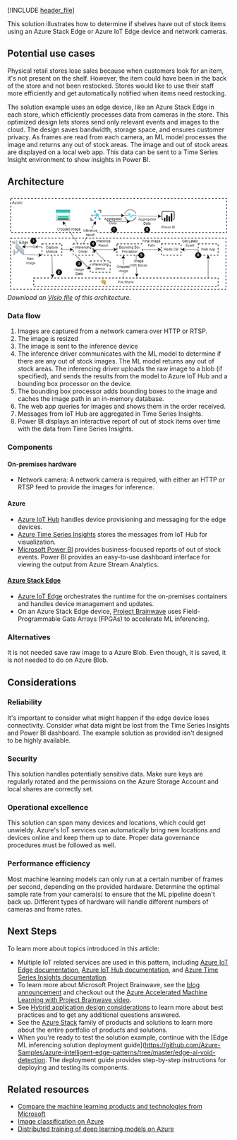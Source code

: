 [!INCLUDE [header_file](../../../includes/sol-idea-header.md)]

This solution illustrates how to determine if shelves have out of stock items using an Azure Stack Edge or Azure IoT Edge device and network cameras.

## Potential use cases

Physical retail stores lose sales because when customers look for an item, it's not present on the shelf. However, the item could have been in the back of the store and not been restocked. Stores would like to use their staff more efficiently and get automatically notified when items need restocking.

The solution example uses an edge device, like an Azure Stack Edge in each store, which efficiently processes data from cameras in the store. This optimized design lets stores send only relevant events and images to the cloud. The design saves bandwidth, storage space, and ensures customer privacy. As frames are read from each camera, an ML model processes the image and returns any out of stock areas. The image and out of stock areas are displayed on a local web app. This data can be sent to a Time Series Insight environment to show insights in Power BI.

## Architecture

![Architecture diagram](../media/hybrid-out-of-stock-at-edge.png)  
_Download an [Visio file](https://arch-center.azureedge.net/hybrid-out-of-stock-at-edge.vsdx) of this architecture._

### Data flow

1. Images are captured from a network camera over HTTP or RTSP.
1. The image is resized
1. The image is sent to the inference device
1. The inference driver communicates with the ML model to determine if there are any out of stock images. The ML model returns any out of stock areas. The inferencing driver uploads the raw image to a blob (if specified), and sends the results from the model to Azure IoT Hub and a bounding box processor on the device.
1. The bounding box processor adds bounding boxes to the image and caches the image path in an in-memory database.
1. The web app queries for images and shows them in the order received.
1. Messages from IoT Hub are aggregated in Time Series Insights.
1. Power BI displays an interactive report of out of stock items over time with the data from Time Series Insights.

### Components

#### On-premises hardware

* Network camera: A network camera is required, with either an HTTP or RTSP feed to provide the images for inference.

#### Azure

* [Azure IoT Hub](https://azure.microsoft.com/services/iot-hub/) handles device provisioning and messaging for the edge devices.
* [Azure Time Series Insights](https://azure.microsoft.com/services/time-series-insights/) stores the messages from IoT Hub for visualization.
* [Microsoft Power BI](https://powerbi.microsoft.com/) provides business-focused reports of out of stock events. Power BI provides an easy-to-use dashboard interface for viewing the output from Azure Stream Analytics.

#### [Azure Stack Edge](https://azure.microsoft.com/products/azure-stack/edge)

* [Azure IoT Edge](https://azure.microsoft.com/services/iot-edge/) orchestrates the runtime for the on-premises containers and handles device management and updates.
* On an Azure Stack Edge device, [Project Brainwave](https://blogs.microsoft.com/ai/build-2018-project-brainwave/) uses Field-Programmable Gate Arrays (FPGAs) to accelerate ML inferencing.

### Alternatives

It is not needed save raw image to a Azure Blob. Even though, it is saved, it is not needed to do on Azure Blob.

## Considerations

### Reliability

It's important to consider what might happen if the edge device loses connectivity. Consider what data might be lost from the Time Series Insights and Power BI dashboard. The example solution as provided isn't designed to be highly available.

### Security

This solution handles potentially sensitive data. Make sure keys are regularly rotated and the permissions on the Azure Storage Account and local shares are correctly set.

### Operational excellence

This solution can span many devices and locations, which could get unwieldy. Azure's IoT services can automatically bring new locations and devices online and keep them up to date. Proper data governance procedures must be followed as well.

### Performance efficiency

Most machine learning models can only run at a certain number of frames per second, depending on the provided hardware. Determine the optimal sample rate from your camera(s) to ensure that the ML pipeline doesn't back up. Different types of hardware will handle different numbers of cameras and frame rates.

## Next Steps

To learn more about topics introduced in this article:

* Multiple IoT related services are used in this pattern, including [Azure IoT Edge documentation](https://docs.microsoft.com/azure/iot-edge), [Azure IoT Hub documentation](https://docs.microsoft.com/azure/iot-hub/), and [Azure Time Series Insights documentation](https://docs.microsoft.com/azure/time-series-insights/).
* To learn more about Microsoft Project Brainwave, see the [blog announcement](https://blogs.microsoft.com/ai/build-2018-project-brainwave/) and checkout out the [Azure Accelerated Machine Learning with Project Brainwave video](https://www.youtube.com/watch?v=DJfMobMjCX0).
* See [Hybrid application design considerations](https://docs.microsoft.com/hybrid/app-solutions/overview-app-design-considerations) to learn more about best practices and to get any additional questions answered.
* See the [Azure Stack](https://docs.microsoft.com/azure-stack/) family of products and solutions to learn more about the entire portfolio of products and solutions.
* When you're ready to test the solution example, continue with the [Edge ML inferencing solution deployment guide](https://github.com/Azure-Samples/azure-intelligent-edge-patterns/tree/master/edge-ai-void-detection. The deployment guide provides step-by-step instructions for deploying and testing its components.

## Related resources

* [Compare the machine learning products and technologies from Microsoft](../../data-guide/technology-choices/data-science-and-machine-learning.md)
* [Image classification on Azure](../../example-scenario/ai/intelligent-apps-image-processing.yml)
* [Distributed training of deep learning models on Azure](../../reference-architectures/ai/training-deep-learning.yml)
